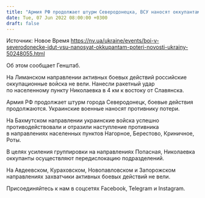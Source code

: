 ```yaml
---
title: "Армия РФ продолжает штурм Северодонецка, ВСУ наносят оккупантам потери — Генштаб"
date: Tue, 07 Jun 2022 08:00:00 +0300
draft: false
---
```

Источник: Новое Время https://nv.ua/ukraine/events/boi-v-severodonecke-idut-vsu-nanosyat-okkupantam-poteri-novosti-ukrainy-50248055.html


Об этом сообщает Генштаб.

На Лиманском направлении активных боевых действий российские оккупационные войска не вели. Нанесли ракетный удар по населенному пункту Николаевка в 4 км к востоку от Славянска.

Армия РФ продолжает штурм города Северодонецк, боевые действия продолжаются. Украинские военные наносят противнику потери.

На Бахмутском направлении украинские войска успешно противодействовали и отразили наступление противника в направлениях населенных пунктов Нагорное, Берестово, Криничное, Роты.

В целях усиления группировки на направлениях Попасная, Николаевка оккупанты осуществляют передислокацию подразделений.

На Авдеевском, Кураховском, Новопавловском и Запорожском направлениях захватчики активных боевых действий не вели.

Присоединяйтесь к нам в соцсетях Facebook, Telegram и Instagram.
